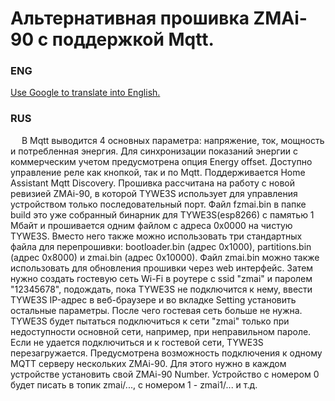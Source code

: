 # Альтернативная прошивка ZMAi-90 с поддержкой Mqtt.
### ENG<br>
[Use Google to translate into English.](https://translate.google.com/translate?hl=ru&sl=ru&tl=en&u=https%3A%2F%2Fgithub.com%2Falutov%2Fzmai-90_mqtt_gateway%2Fblob%2Fmaster%2FREADME.md)<br>
### RUS<br>
&emsp; В Mqtt выводится 4 основных параметра: напряжение, ток, мощность и потребленная энергия. Для синхронизации показаний энергии с коммерческим учетом предусмотрена опция Еnergy offset. Доступно управление реле как кнопкой, так и по Mqtt. Поддерживается Home Assistant Mqtt Discovery. Прошивка рассчитана на работу с новой ревизией ZMAi-90, в которой TYWE3S использует для управления устройством только последовательный порт. Файл fzmai.bin в папке build это уже собранный бинарник для TYWE3S(esp8266) с памятью 1 Мбайт и прошивается одним файлом с адреса 0x0000 на чистую TYWE3S. Вместо него также можно использовать три стандартных файла для перепрошивки: bootloader.bin (адрес 0x1000),  partitions.bin (адрес 0x8000) и zmai.bin (адрес 0x10000). Файл zmai.bin можно также использовать для обновления прошивки через web интерфейс. Затем нужно создать гостевую сеть Wi-Fi в роутере с ssid "zmai" и паролем "12345678", подождать, пока TYWE3S не подключится к нему, ввести TYWE3S IP-адрес в веб-браузере и во вкладке Setting установить остальные параметры. После чего гостевая сеть больше не нужна. TYWE3S будет пытаться подключиться к сети "zmai" только при недоступности основной сети, например, при неправильном пароле. Если не удается подключиться и к гостевой сети, TYWE3S перезагружается. Предусмотрена возможность подключения к одному MQTT серверу нескольких ZMAi-90. Для этого нужно в каждом устройстве установить свой ZMAi-90 Number. Устройство с номером 0 будет писать в топик zmai/..., с номером 1 - zmai1/... и т.д. 
